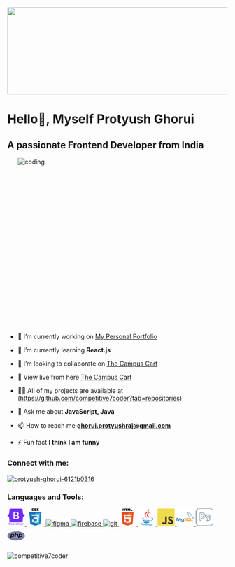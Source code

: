 <img align="center" height="200" width="1000" src="https://user-images.githubusercontent.com/90236635/232446433-d5540fa2-fe28-4bb8-b929-cdb51fe61336.gif">
<h1 align="left">Hello👋, Myself Protyush Ghorui</h1>
<h2 align="left">A passionate Frontend Developer from India</h3>
<img align="right" alt="coding" height="400"width="480" src="https://media1.giphy.com/media/v1.Y2lkPTc5MGI3NjExc2t2ODA4ZHAxbHdsa2xoNzcwYjUyenM1MGQ3d3UycG1hdTJmNnk5eCZlcD12MV9pbnRlcm5hbF9naWZfYnlfaWQmY3Q9Zw/78XCFBGOlS6keY1Bil/giphy.gif">

- 🔭 I’m currently working on [My Personal Portfolio](https://competitive7coder.github.io/Personal_Portfolio/)

- 🌱 I’m currently learning **React.js**

- 👯 I’m looking to collaborate on [The Campus Cart](https://github.com/competitive7coder/ECommerce_Website_For_Students)

- 👀 View live from here  [The Campus Cart](https://e-commerce-website-for-students.netlify.app/)

- 👨‍💻 All of my projects are available at (https://github.com/competitive7coder?tab=repositories)

- 💬 Ask me about **JavaScript, Java**

- 📫 How to reach me **ghorui.protyushraj@gmail.com**

- ⚡ Fun fact **I think I am funny**

<h3 align="left">Connect with me:</h3>
<p align="left">
<a href="https://linkedin.com/in/protyush-ghorui-6121b0316" target="blank"><img align="center" src="https://raw.githubusercontent.com/rahuldkjain/github-profile-readme-generator/master/src/images/icons/Social/linked-in-alt.svg" alt="protyush-ghorui-6121b0316" height="50" width="40" /></a>
</p>

<h3 align="left">Languages and Tools:</h3>
<p align="left"> <a href="https://getbootstrap.com" target="_blank" rel="noreferrer"> <img src="https://raw.githubusercontent.com/devicons/devicon/master/icons/bootstrap/bootstrap-plain-wordmark.svg" alt="bootstrap" width="40" height="40"/> </a> <a href="https://www.w3schools.com/css/" target="_blank" rel="noreferrer"> <img src="https://raw.githubusercontent.com/devicons/devicon/master/icons/css3/css3-original-wordmark.svg" alt="css3" width="40" height="40"/> </a> <a href="https://www.figma.com/" target="_blank" rel="noreferrer"> <img src="https://www.vectorlogo.zone/logos/figma/figma-icon.svg" alt="figma" width="40" height="40"/> </a> <a href="https://firebase.google.com/" target="_blank" rel="noreferrer"> <img src="https://www.vectorlogo.zone/logos/firebase/firebase-icon.svg" alt="firebase" width="40" height="40"/> </a> <a href="https://git-scm.com/" target="_blank" rel="noreferrer"> <img src="https://www.vectorlogo.zone/logos/git-scm/git-scm-icon.svg" alt="git" width="40" height="40"/> </a> <a href="https://www.w3.org/html/" target="_blank" rel="noreferrer"> <img src="https://raw.githubusercontent.com/devicons/devicon/master/icons/html5/html5-original-wordmark.svg" alt="html5" width="40" height="40"/> </a> <a href="https://www.java.com" target="_blank" rel="noreferrer"> <img src="https://raw.githubusercontent.com/devicons/devicon/master/icons/java/java-original.svg" alt="java" width="40" height="40"/> </a> <a href="https://developer.mozilla.org/en-US/docs/Web/JavaScript" target="_blank" rel="noreferrer"> <img src="https://raw.githubusercontent.com/devicons/devicon/master/icons/javascript/javascript-original.svg" alt="javascript" width="40" height="40"/> </a> <a href="https://www.mysql.com/" target="_blank" rel="noreferrer"> <img src="https://raw.githubusercontent.com/devicons/devicon/master/icons/mysql/mysql-original-wordmark.svg" alt="mysql" width="40" height="40"/> </a> <a href="https://www.photoshop.com/en" target="_blank" rel="noreferrer"> <img src="https://raw.githubusercontent.com/devicons/devicon/master/icons/photoshop/photoshop-line.svg" alt="photoshop" width="40" height="40"/> </a> <a href="https://www.php.net" target="_blank" rel="noreferrer"> <img src="https://raw.githubusercontent.com/devicons/devicon/master/icons/php/php-original.svg" alt="php" width="40" height="40"/> 



<p><img align="left" src="https://github-readme-stats.vercel.app/api/top-langs?username=competitive7coder&show_icons=true&locale=en&layout=compact" alt="competitive7coder" /></p>
